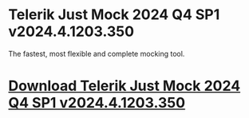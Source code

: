 # Telerik Just Mock 2024 Q4 SP1 v2024.4.1203.350

The fastest, most flexible and complete mocking tool.

# [Download Telerik Just Mock 2024 Q4 SP1 v2024.4.1203.350](https://developer.team/dotnet/35171-telerik-just-mock-2024-q4-sp1-v202441203350.html)
